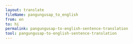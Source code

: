 ```yaml
---
layout: translate
fileName: pangungusap_to_english
from: en
to: hi
permalink: pangungusap-to-english-sentence-translation
tool: pangungusap-to-english-sentence-translation
---
```

